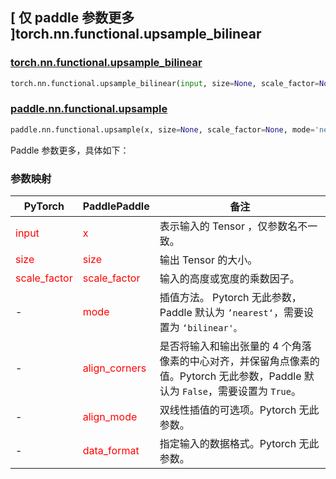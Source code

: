 ## [ 仅 paddle 参数更多 ]torch.nn.functional.upsample_bilinear

### [torch.nn.functional.upsample_bilinear](https://pytorch.org/docs/stable/generated/torch.nn.functional.upsample_bilinear.html#torch.nn.functional.upsample_bilinear)

```python
torch.nn.functional.upsample_bilinear(input, size=None, scale_factor=None)
```

### [paddle.nn.functional.upsample](https://www.paddlepaddle.org.cn/documentation/docs/zh/api/paddle/nn/functional/upsample_cn.html#upsample)

```python
paddle.nn.functional.upsample(x, size=None, scale_factor=None, mode='nearest', align_corners=False, align_mode=0, data_format='NCHW', name=None)
```

Paddle 参数更多，具体如下：
### 参数映射
| PyTorch       | PaddlePaddle | 备注                                                   |
| ------------- | ------------ | ------------------------------------------------------ |
| <font color='red'> input </font> | <font color='red'> x </font> | 表示输入的 Tensor ，仅参数名不一致。  |
| <font color='red'> size </font>             | <font color='red'> size </font>  | 输出 Tensor 的大小。               |
| <font color='red'> scale_factor </font>   | <font color='red'> scale_factor </font>   | 输入的高度或宽度的乘数因子。              |
| -  | <font color='red'> mode </font>   | 插值方法。 Pytorch 无此参数，Paddle 默认为 `’nearest‘`，需要设置为 `‘bilinear'。`              |
| -  |    <font color='red'> align_corners  </font>  | 是否将输入和输出张量的 4 个角落像素的中心对齐，并保留角点像素的值。Pytorch 无此参数，Paddle 默认为 `False`，需要设置为 `True`。            |
| -  |    <font color='red'> align_mode  </font>         | 双线性插值的可选项。Pytorch 无此参数。            |
| -  |    <font color='red'> data_format  </font>         | 指定输入的数据格式。Pytorch 无此参数。            |

